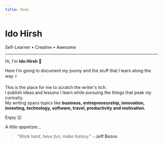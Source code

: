 ```yaml
---
title: Home
---
```


# Ido Hirsh

Self-Learner • Creative • Awesome

***

Hi, I'm **Ido Hirsh** 👋

Here I'm going to document my journy and the stuff that I learn along the way ⚡

This is the place for me to scratch the writer's itch.  
I publish ideas and lessons I learn while pursuing the things that peak my curiosity.  
My writing spans topics like **business, entrepreneurship, innovation, investing, technology, software, travel, productivity and motivation.**

Enjoy 😉

*A little appetizer...*
> *"Work hard, have fun, make history."* - **Jeff Bezos**
